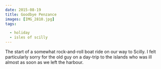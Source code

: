 ```yaml
---
date: 2015-08-19
title: Goodbye Penzance
images: [IMG_2810.jpg]
tags:

  - holiday
  - isles of scilly
---
```

The start of a somewhat rock-and-roll boat ride on our way to Scilly. I felt particularly sorry for the old guy on a day-trip to the islands who was ill almost as soon as we left the harbour. 